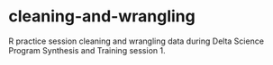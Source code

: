 # cleaning-and-wrangling
R practice session cleaning and wrangling data during Delta Science Program Synthesis and Training session 1.
